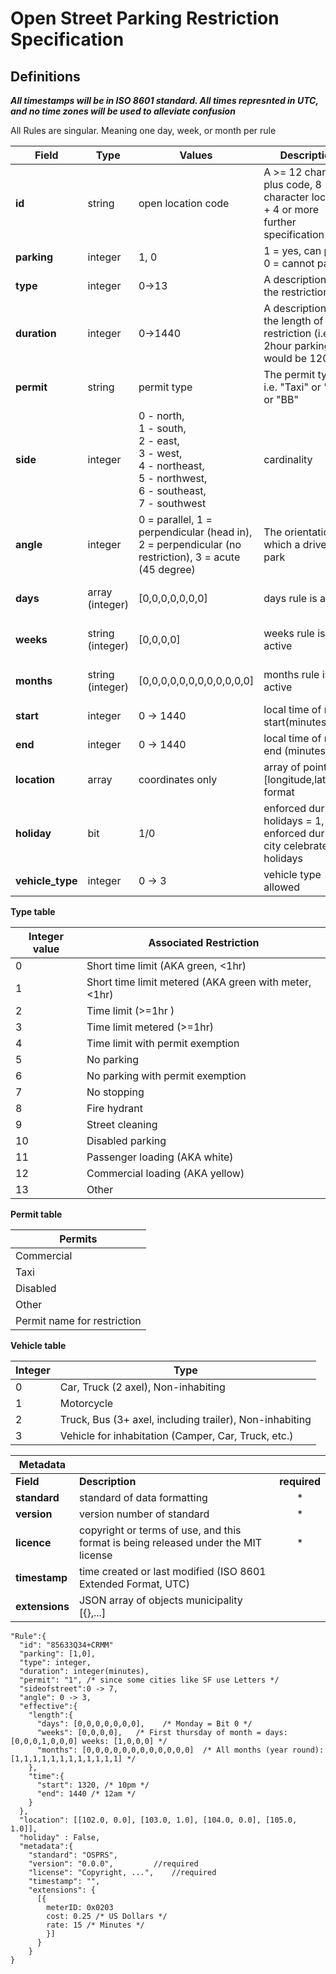 # Open Street Parking Restriction Specification
## Definitions
***All timestamps will be in ISO 8601 standard.
All times represnted in UTC, and no time zones will be used to alleviate confusion***

All Rules are singular. Meaning one day, week, or month per rule

Field | Type | Values | Description | Properties
--|--|--|--|--|
**id**|string| open location code | A >= 12 character plus code, 8 character location + 4 or more further specification | http://openlocationcode.com/<br>https://github.com/google/open-location-code implementations(Apache-2.0 License)
**parking**| integer | 1, 0 | 1 = yes, can park <br> 0 = cannot park|
**type**| integer| 0->13 | A description of the restriction type | see type table below
**duration**| integer | 0->1440 | A description of the length of the restriction (i.e. 2hour parking would be 120) | integer number of minutes allowed to park
**permit** | string | permit type | The permit type i.e. "Taxi" or "113" or "BB" | see table below
**side**| integer | 0 - north,<br> 1 - south,<br> 2 - east,<br> 3 - west,<br> 4 - northeast,<br> 5 - northwest,<br> 6 - southeast,<br> 7 - southwest | cardinality |
**angle**| integer | 0 = parallel, 1 = perpendicular (head in), 2 = perpendicular (no restriction), 3 = acute (45 degree) | The orientation at which a driver may park |
**days**|array (integer)| [0,0,0,0,0,0,0] | days rule is active | 0 = not active, 1 = active, First integer is Monday (starting on left)
**weeks**|string (integer)| [0,0,0,0] | weeks rule is active | 0 = not active, 1 = active, First integer is first week (starting on left)
**months**| string (integer) | [0,0,0,0,0,0,0,0,0,0,0,0] | months rule is active | 0=not active, 1 = active, First integer is January (starting on left)
**start**| integer | 0 -> 1440 | local time of rule start(minutes)|
**end**| integer | 0 -> 1440 | local time of rule end (minutes)|
**location**|array | coordinates only | array of points in [longitude,latitude] format  | [[102.0, 0.0], [103.0, 1.0], [104.0, 0.0], [105.0, 1.0]]
**holiday**|bit | 1/0 | enforced during holidays = 1, not enforced during city celebrated holidays | True or False 
**vehicle_type**|integer| 0 -> 3 | vehicle type allowed | From vehicle type table below

**Type table**

| Integer value | Associated Restriction                                |
|---------------|-------------------------------------------------------|
| 0             | Short time limit (AKA green, <1hr)                    |
| 1             | Short time limit metered (AKA green with meter, <1hr) |
| 2             | Time limit (>=1hr )                                   |
| 3             | Time limit metered (>=1hr)                            |
| 4             | Time limit with permit exemption                      |
| 5             | No parking                                            |
| 6             | No parking with permit exemption                      |
| 7             | No stopping                                           |
| 8             | Fire hydrant                                          |
| 9             | Street cleaning                                       |
| 10            | Disabled parking                                      |
| 11            | Passenger loading (AKA white)                         |
| 12            | Commercial loading (AKA yellow)                       |
| 13            | Other                                                 |

**Permit table**

| Permits                                  |
|------------------------------------------|
| Commercial                               |
| Taxi                                     |
| Disabled                                 |
| Other                                    |
| Permit name for restriction              |

**Vehicle table**

| Integer | Type                                                    |
|---------|---------------------------------------------------------|
| 0       | Car, Truck (2 axel), Non-inhabiting                     |
| 1       | Motorcycle                                              |
| 2       | Truck, Bus (3+ axel, including trailer), Non-inhabiting |
| 3       | Vehicle for inhabitation (Camper, Car, Truck, etc.)     |

Metadata| | |
--|--|:--:
**Field**| **Description**| **required**
**standard**| standard of data formatting | *
**version**| version number of standard| *
**licence**| copyright or terms of use, and this format is being released under the MIT license| *
**timestamp**| time created or last modified (ISO 8601 Extended Format, UTC)|
**extensions**| JSON array of objects  municipality [{},...] |
```
"Rule":{
  "id": "85633Q34+CRMM"
  "parking": [1,0],
  "type": integer,
  "duration": integer(minutes),
  "permit": "1", /* since some cities like SF use Letters */
  "sideofstreet":0 -> 7,
  "angle": 0 -> 3,
  "effective":{
    "length":{
      "days": [0,0,0,0,0,0,0],    /* Monday = Bit 0 */
      "weeks": [0,0,0,0],   /* First thursday of month = days: [0,0,0,1,0,0,0] weeks: [1,0,0,0] */
      "months": [0,0,0,0,0,0,0,0,0,0,0,0]  /* All months (year round): [1,1,1,1,1,1,1,1,1,1,1,1] */
    },
    "time":{
      "start": 1320, /* 10pm */
      "end": 1440 /* 12am */
    }
  },
  "location": [[102.0, 0.0], [103.0, 1.0], [104.0, 0.0], [105.0, 1.0]],
  "holiday" : False,
  "metadata":{
    "standard": "OSPRS",
    "version": "0.0.0", 		//required
    "license": "Copyright, ...",	//required
    "timestamp": "",
    "extensions": {
      [{
        meterID: 0x0203
        cost: 0.25 /* US Dollars */
        rate: 15 /* Minutes */
        }]
      }
    }
}
  ```
